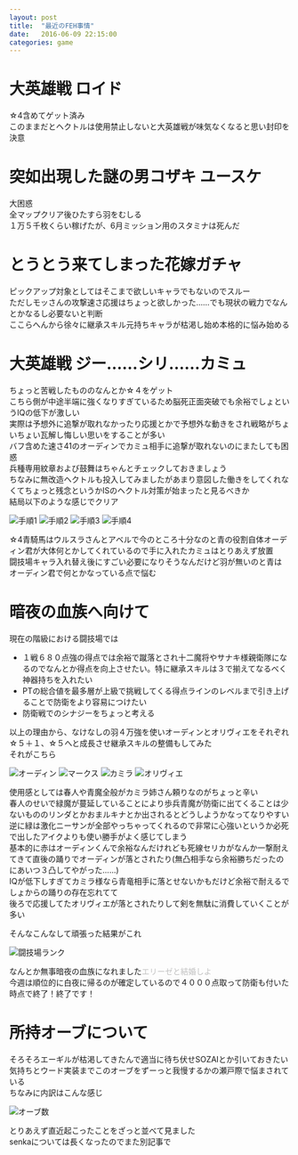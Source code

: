 ```yaml
---
layout: post
title:  "最近のFEH事情"
date:   2016-06-09 22:15:00
categories: game
---
```

#  大英雄戦 ロイド
☆4含めてゲット済み<br>
このままだとヘクトルは使用禁止しないと大英雄戦が味気なくなると思い封印を決意

# 突如出現した謎の男コザキ ユースケ
大困惑<br>
全マップクリア後ひたすら羽をむしる<br>
１万５千枚くらい稼げたが、6月ミッション用のスタミナは死んだ

# とうとう来てしまった花嫁ガチャ
ピックアップ対象としてはそこまで欲しいキャラでもないのでスルー<br>
ただしモッさんの攻撃速さ応援はちょっと欲しかった……でも現状の戦力でなんとかなるし必要ないと判断<br>
ここらへんから徐々に継承スキル元持ちキャラが枯渇し始め本格的に悩み始める<br>

# 大英雄戦 ジー……シリ……カミュ
ちょっと苦戦したもののなんとか☆４をゲット<br>
こちら側が中途半端に強くなりすぎているため脳死正面突破でも余裕でしょというIQの低下が激しい<br>
実際は予想外に追撃が取れなかったり応援とかで予想外な動きをされ戦略がちょいちょい瓦解し悔しい思いをすることが多い<br>
バフ含めた速さ41のオーディンでカミュ相手に追撃が取れないのにまたしても困惑<br>
兵種専用紋章および鼓舞はちゃんとチェックしておきましょう<br>
ちなみに無改造ヘクトルも投入してみましたがあまり意図した働きをしてくれなくてちょっと残念というかISのヘクトル対策が始まったと見るべきか<br>
結局以下のような感じでクリア<br>

![手順1](http://i.imgur.com/w4QKRyx.png)
![手順2](http://i.imgur.com/2z9EcWq.png)
![手順3](http://i.imgur.com/sis8xz1.png)
![手順4](http://i.imgur.com/v6DXYMH.png)

☆4青騎馬はウルスラさんとアベルで今のところ十分なのと青の役割自体オーディン君が大体何とかしてくれているので手に入れたカミュはとりあえず放置<br>
闘技場キャラ入れ替え後にすごい必要になりそうなんだけど羽が無いのと青はオーディン君で何とかなっている点で悩む

# 暗夜の血族へ向けて

現在の階級における闘技場では

- １戦６８０点強の得点では余裕で蹴落とされ十二魔将やサナキ様親衛隊になるのでなんとか得点を向上させたい。特に継承スキルは３で揃えてなるべく神器持ちを入れたい
- PTの総合値を最多層が上級で挑戦してくる得点ラインのレベルまで引き上げることで防衛をより容易につけたい
- 防衛戦でのシナジーをちょっと考える

以上の理由から、なけなしの羽４万強を使いオーディンとオリヴィエをそれぞれ☆５＋１、☆５へと成長させ継承スキルの整備もしてみた<br>
それがこちら<br>

![オーディン](http://i.imgur.com/KJUR6Ff.png)
![マークス](http://i.imgur.com/ibaCWeS.png)
![カミラ](http://i.imgur.com/DXOwliC.png)
![オリヴィエ](http://i.imgur.com/oBLbJtM.png)

使用感としては春人や青魔全般がカミラ姉さん頼りなのがちょっと辛い<br>
春人のせいで緑魔が蔓延していることにより歩兵青魔が防衛に出てくることは少ないもののリンダとかおまルキナとか出されるとどうしようかなってなりやすい<br>
逆に緑は激化ニーサンが全部やっちゃってくれるので非常に心強いというか必死で出したアイクよりも使い勝手がよく感じてしまう<br>
基本的に赤はオーディンくんで余裕なんだけれども死線セリカがなんか一撃耐えてきて直後の踊りでオーディンが落とされたり(無凸相手なら余裕勝ちだったのにあいつ３凸してやがった……)<br>
IQが低下しすぎてカミラ様なら青竜相手に落とせないかもだけど余裕で耐えるでしょからの踊りの存在忘れてて<br>
後ろで応援してたオリヴィエが落とされたりして剣を無駄に消費していくことが多い<br>

そんなこんなして頑張った結果がこれ

![闘技場ランク](http://i.imgur.com/u0weIUL.png)

なんとか無事暗夜の血族になれました<font color="silver">エリーゼと結婚しよ</font><br>
今週は順位的に白夜に帰るのが確定しているので４０００点取って防衛も付いた時点で終了！終了です！

# 所持オーブについて
そろそろエーギルが枯渇してきたんで適当に待ち伏せSOZAIとか引いておきたい気持ちとウード実装までこのオーブをずーっと我慢するかの瀬戸際で悩まされている<br>
ちなみに内訳はこんな感じ

![オーブ数](http://i.imgur.com/5dTRWKp.png)

とりあえず直近起こったことをざっと並べて見ました<br>
senkaについては長くなったのでまた別記事で


